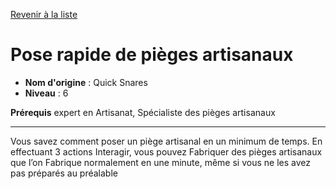 [Revenir à la liste](..)

# Pose rapide de pièges artisanaux

 * **Nom d'origine** : Quick Snares
 * **Niveau** : 6


<p><strong>Prérequis</strong> expert en Artisanat, Spécialiste des pièges artisanaux</p>
<hr>
<p>Vous savez comment poser un piège artisanal en un minimum de temps. En effectuant 3 actions Interagir, vous pouvez Fabriquer des pièges artisanaux que l’on Fabrique normalement en une minute, même si vous ne les avez pas préparés au préalable</p>